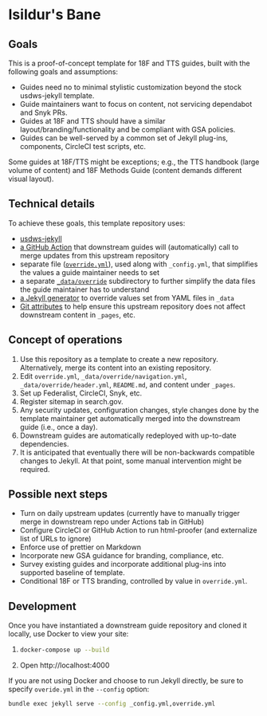 # Isildur's Bane

## Goals

This is a proof-of-concept template for 18F and TTS guides, built with the following goals and assumptions:

- Guides need no to minimal stylistic customization beyond the stock usdws-jekyll template.
- Guide maintainers want to focus on content, not servicing dependabot and Snyk PRs.
- Guides at 18F and TTS should have a similar layout/branding/functionality and be compliant with GSA policies.
- Guides can be well-served by a common set of Jekyll plug-ins, components, CircleCI test scripts, etc.

Some guides at 18F/TTS might be exceptions; e.g., the TTS handbook (large volume of content) and 18F Methods Guide (content demands different visual layout).

## Technical details

To achieve these goals, this template repository uses:

- [usdws-jekyll](https://github.com/18F/uswds-jekyll)
- [a GitHub Action](./.github/actions/merge-template/action.yml) that downstream guides will (automatically) call to merge updates from this upstream repository
- separate file ([`override.yml`](./override.yml)), used along with `_config.yml`, that simplifies the values a guide maintainer needs to set
- a separate [`_data/override`](./_data/override) subdirectory to further simplify the data files the guide maintainer has to understand
- [a Jekyll generator](./_plugins/override.rb) to override values set from YAML files in `_data`
- [Git attributes](./.github/actions/merge-template/action.yml#L8) to help ensure this upstream repository does not affect downstream content in `_pages`, etc.

## Concept of operations

1. Use this repository as a template to create a new repository. Alternatively, merge its content into an existing repository.
1. Edit `override.yml`, `_data/override/navigation.yml`, `_data/override/header.yml`, `README.md`, and content under `_pages`.
1. Set up Federalist, CircleCI, Snyk, etc.
1. Register sitemap in search.gov.
1. Any security updates, configuration changes, style changes done by the template maintainer get automatically merged into the downstream guide (i.e., once a day).
1. Downstream guides are automatically redeployed with up-to-date dependencies.
1. It is anticipated that eventually there will be non-backwards compatible changes to Jekyll. At that point, some manual intervention might be required.

## Possible next steps

- Turn on daily upstream updates (currently have to manually trigger merge in downstream repo under Actions tab in GitHub)
- Configure CircleCI or GitHub Action to run html-proofer (and externalize list of URLs to ignore)
- Enforce use of prettier on Markdown
- Incorporate new GSA guidance for branding, compliance, etc.
- Survey existing guides and incorporate additional plug-ins into supported baseline of template.
- Conditional 18F or TTS branding, controlled by value in `override.yml`.

## Development

Once you have instantiated a downstream guide repository and cloned it locally, use Docker to view your site:

1. ```sh
   docker-compose up --build
   ```

1. Open http://localhost:4000

If you are not using Docker and choose to run Jekyll directly, be sure to specify `overide.yml` in the `--config` option:

```sh
bundle exec jekyll serve --config _config.yml,override.yml
```
